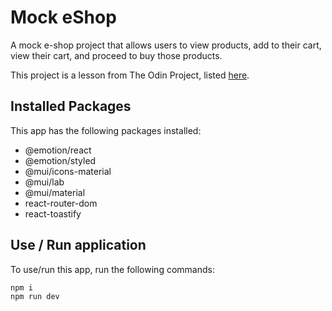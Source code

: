 # Mock eShop

A mock e-shop project that allows users to view products, add to their cart, view their cart, and proceed to buy those products.

This project is a lesson from The Odin Project, listed [here](https://www.theodinproject.com/lessons/node-path-react-new-shopping-cart).

## Installed Packages

This app has the following packages installed:

- @emotion/react
- @emotion/styled
- @mui/icons-material
- @mui/lab
- @mui/material
- react-router-dom
- react-toastify

## Use / Run application

To use/run this app, run the following commands:

```
npm i
npm run dev
```
